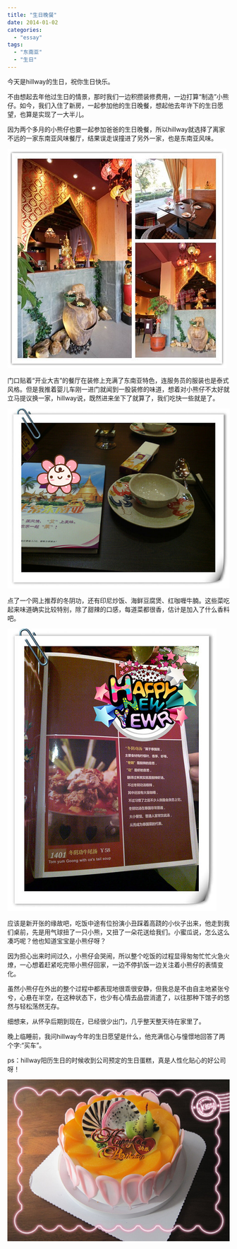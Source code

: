 ```yaml
---
title: "生日晚餐"
date: 2014-01-02
categories: 
  - "essay"
tags: 
  - "东南亚"
  - "生日"
---
```


今天是hillway的生日，祝你生日快乐。

不由想起去年他过生日的情景，那时我们一边积攒装修费用，一边打算“制造”小熊仔。如今，我们入住了新房，一起参加他的生日晚餐，想起他去年许下的生日愿望，也算是实现了一大半儿。

因为两个多月的小熊仔也要一起参加爸爸的生日晚餐，所以hillway就选择了离家不远的一家东南亚风味餐厅，结果误走误撞进了另外一家，也是东南亚风味。

![initpintu_副本](images/12826629414_0f2a7ee3c8_z.jpg)

门口贴着“开业大吉”的餐厅在装修上充满了东南亚特色，连服务员的服装也是泰式风格。但是我推着婴儿车刚一进门就闻到一股装修的味道，想着对小熊仔不太好就立马提议换一家，hillway说，既然进来坐下了就算了，我们吃快一些就是了。

![IMG_20140102_182749_副本](images/11851516754_0d9bc4dc2d_z.jpg)

点了一个网上推荐的冬阴功，还有印尼炒饭、海鲜豆腐煲、红咖喱牛腩。这些菜吃起来味道确实比较特别，除了甜辣的口感，每道菜都很香，估计是加入了什么香料吧。

![IMG_20140102_183438_副本](images/11851378153_a7e39686a7_z.jpg)

应该是新开张的缘故吧，吃饭中途有位扮演小丑踩着高跷的小伙子出来，他走到我们桌前，先是用气球扭了一只小熊，又扭了一朵花送给我们。小蜜瓜说，怎么这么凑巧呢？他也知道宝宝是小熊仔呀？

因为担心出来时间过久，小熊仔会哭闹，所以整个吃饭的过程显得匆匆忙忙火急火燎，一心想着赶紧吃完带小熊仔回家，一边不停扒饭一边关注着小熊仔的表情变化。

虽然小熊仔在外出的整个过程中都表现地很乖很安静，但我总是不由自主地紧张兮兮，心悬在半空，在这种状态下，也少有心情去品尝消遣了，以往那种下馆子的悠然与轻松荡然无存。

细想来，从怀孕后期到现在，已经很少出门，几乎整天整天待在家里了。

晚上临睡前，我问hillway今年的生日愿望是什么，他充满信心与憧憬地回答了两个字:“买车”。

ps：hillway阳历生日的时候收到公司预定的生日蛋糕，真是人性化贴心的好公司呀！

![IMG_7725_副本](images/12519428713_63ccc96a26_z.jpg)
